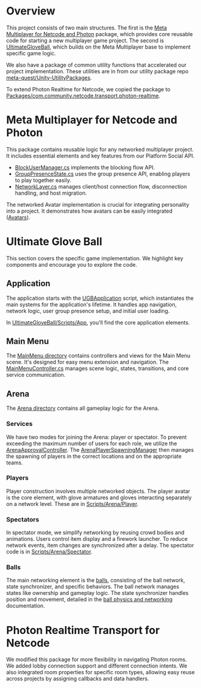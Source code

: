 # Overview

This project consists of two main structures. The first is the [Meta Multiplayer for Netcode and Photon](../Packages/com.meta.multiplayer.netcode-photon) package, which provides core reusable code for starting a new multiplayer game project. The second is [UltimateGloveBall](../Assets/UltimateGloveBall), which builds on the Meta Multiplayer base to implement specific game logic.

We also have a package of common utility functions that accelerated our project implementation. These utilities are in from our utility package repo [meta-quest/Unity-UtilityPackages](https://github.com/meta-quest/Unity-UtilityPackages).

To extend Photon Realtime for Netcode, we copied the package to [Packages/com.community.netcode.transport.photon-realtime](../Packages/com.community.netcode.transport.photon-realtime@b28923aa5d).

# Meta Multiplayer for Netcode and Photon

This package contains reusable logic for any networked multiplayer project. It includes essential elements and key features from our Platform Social API.

- [BlockUserManager.cs](../Packages/com.meta.multiplayer.netcode-photon/Core/BlockUserManager.cs) implements the blocking flow API.
- [GroupPresenceState.cs](../Packages/com.meta.multiplayer.netcode-photon/Core/GroupPresenceState.cs) uses the group presence API, enabling players to play together easily.
- [NetworkLayer.cs](../Packages/com.meta.multiplayer.netcode-photon/Core/NetworkLayer.cs) manages client/host connection flow, disconnection handling, and host migration.

The networked Avatar implementation is crucial for integrating personality into a project. It demonstrates how avatars can be easily integrated ([Avatars](../Packages/com.meta.multiplayer.netcode-photon/Avatar)).

# Ultimate Glove Ball

This section covers the specific game implementation. We highlight key components and encourage you to explore the code.

## Application

The application starts with the [UGBApplication](../Assets/UltimateGloveBall/Scripts/App/UGBApplication.cs) script, which instantiates the main systems for the application's lifetime. It handles app navigation, network logic, user group presence setup, and initial user loading.

In [UltimateGloveBall/Scripts/App](../Assets/UltimateGloveBall/Scripts/App), you'll find the core application elements.

## Main Menu

The [MainMenu directory](../Assets/UltimateGloveBall/Scripts/MainMenu) contains controllers and views for the Main Menu scene. It's designed for easy menu extension and navigation. The [MainMenuController.cs](../Assets/UltimateGloveBall/Scripts/MainMenu/MainMenuController.cs) manages scene logic, states, transitions, and core service communication.

## Arena

The [Arena directory](../Assets/UltimateGloveBall/Scripts/Arena) contains all gameplay logic for the Arena.

### Services

We have two modes for joining the Arena: player or spectator. To prevent exceeding the maximum number of users for each role, we utilize the [ArenaApprovalController](../Assets/UltimateGloveBall/Scripts/Arena/Services/ArenaApprovalController.cs). The [ArenaPlayerSpawningManager](../Assets/UltimateGloveBall/Scripts/Arena/Services/ArenaPlayerSpawningManager.cs) then manages the spawning of players in the correct locations and on the appropriate teams.

### Players

Player construction involves multiple networked objects. The player avatar is the core element, with glove armatures and gloves interacting separately on a network level. These are in [Scripts/Arena/Player](../Assets/UltimateGloveBall/Scripts/Arena/Player).

### Spectators

In spectator mode, we simplify networking by reusing crowd bodies and animations. Users control item display and a firework launcher. To reduce network events, item changes are synchronized after a delay. The spectator code is in [Scripts/Arena/Spectator](../Assets/UltimateGloveBall/Scripts/Arena/Spectator).

### Balls

The main networking element is the [balls](../Assets/UltimateGloveBall/Scripts/Arena/Balls), consisting of the ball network, state synchronizer, and specific behaviors. The ball network manages states like ownership and gameplay logic. The state synchronizer handles position and movement, detailed in the [ball physics and networking](./BallPhysicsAndNetworking.md) documentation.

# Photon Realtime Transport for Netcode

We modified this package for more flexibility in navigating Photon rooms. We added lobby connection support and different connection intents. We also integrated room properties for specific room types, allowing easy reuse across projects by assigning callbacks and data handlers.
